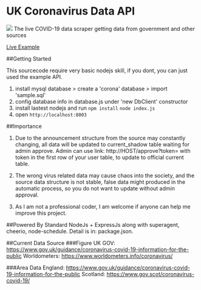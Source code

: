 # UK Coronavirus Data API
![](https://i.ibb.co/Jj2H6wT/logoc.png)
The live COVID-19 data scraper getting data from government and other sources


[Live Example](http://coronauk.isjeff.com/ "Live Example")

##Getting Started

This sourcecode require very basic nodejs skill, if you dont, you can just used the example API.

1. install mysql database > create a 'corona' database > import 'sample.sql'
2. config database info in database.js under 'new DbClient' constructor
3. install lastest nodejs and run
	`npm install`
	`node index.js`
4. open `http://localhost:8003`

##Importance
1. Due to the announcement structure from the source may constantly changing, all data will be updated to current_shadow table waiting for admin approve. Admin can use link: http://HOST/approve?token= with token in the first row of your user table, to update to official current table.

2. The wrong virus related data may cause chaos into the society, and the source data structure is not stable, false data might produced in the automatic process, so you do not want to update without admin approval.

3. As I am not a professional coder, I am welcome if anyone can help me improve this project.

##Powered By
Standard NodeJs + ExpressJs along with superagent, cheerio, node-schedule. Detail is in: package.json.

##Current Data Source
###Figure
UK GOV: https://www.gov.uk/guidance/coronavirus-covid-19-information-for-the-public
Worldometers: https://www.worldometers.info/coronavirus/

###Area Data
England: https://www.gov.uk/guidance/coronavirus-covid-19-information-for-the-public
Scotland: https://www.gov.scot/coronavirus-covid-19/


